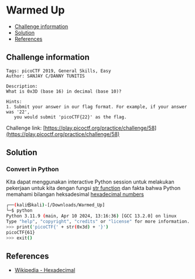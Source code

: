 # Warmed Up

- [Challenge information](#challenge-information)
- [Solution](#solution)
- [References](#references)

## Challenge information
```
Tags: picoCTF 2019, General Skills, Easy
Author: SANJAY C/DANNY TUNITIS

Description:
What is 0x3D (base 16) in decimal (base 10)?

Hints:
1. Submit your answer in our flag format. For example, if your answer was '22', 
   you would submit 'picoCTF{22}' as the flag.
```
Challenge link: [https://play.picoctf.org/practice/challenge/58](https://play.picoctf.org/practice/challenge/58)

## Solution

### Convert in Python

Kita dapat menggunakan interactive Python session untuk melakukan pekerjaan untuk kita dengan fungsi [str function](https://docs.python.org/3/library/functions.html#func-str) dan fakta bahwa Python memahami bilangan heksadesimal [hexadecimal numbers](https://en.wikipedia.org/wiki/Hexadecimal)
```bash
┌──(kali㉿kali)-[/Downloads/Warmed_Up]
└─$ python
Python 3.11.9 (main, Apr 10 2024, 13:16:36) [GCC 13.2.0] on linux
Type "help", "copyright", "credits" or "license" for more information.
>>> print('picoCTF{' + str(0x3d) + '}')
picoCTF{61}
>>> exit()
```


## References

- [Wikipedia - Hexadecimal](https://en.wikipedia.org/wiki/Hexadecimal)
